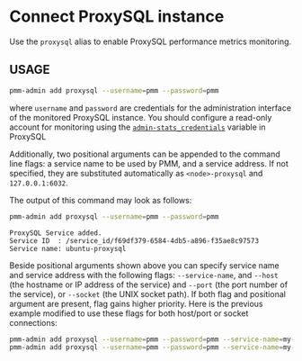 # Connect ProxySQL instance

Use the `proxysql` alias to enable ProxySQL performance metrics monitoring.

## USAGE

```sh
pmm-admin add proxysql --username=pmm --password=pmm
```

where `username` and `password` are credentials for the administration interface of the monitored ProxySQL instance. 
You should configure a read-only account for monitoring using the [`admin-stats_credentials`](https://proxysql.com/documentation/global-variables/admin-variables/#admin-stats_credentials) variable in ProxySQL

Additionally, two positional arguments can be appended to the command line flags: a service name to be used by PMM, and a service address. If not specified, they are substituted automatically as `<node>-proxysql` and `127.0.0.1:6032`.

The output of this command may look as follows:

```sh
pmm-admin add proxysql --username=pmm --password=pmm
```

```text
ProxySQL Service added.
Service ID  : /service_id/f69df379-6584-4db5-a896-f35ae8c97573
Service name: ubuntu-proxysql
```

Beside positional arguments shown above you can specify service name and
service address with the following flags: `--service-name`, and `--host` (the
hostname or IP address of the service) and `--port` (the port number of the
service), or `--socket` (the UNIX socket path). If both flag and positional argument are present, flag gains higher
priority. Here is the previous example modified to use these flags for both host/port or socket connections:

```sh
pmm-admin add proxysql --username=pmm --password=pmm --service-name=my-new-proxysql --host=127.0.0.1 --port=6032
pmm-admin add proxysql --username=pmm --password=pmm --service-name=my-new-proxysql --socket=/tmp/proxysql_admin.sock
```
